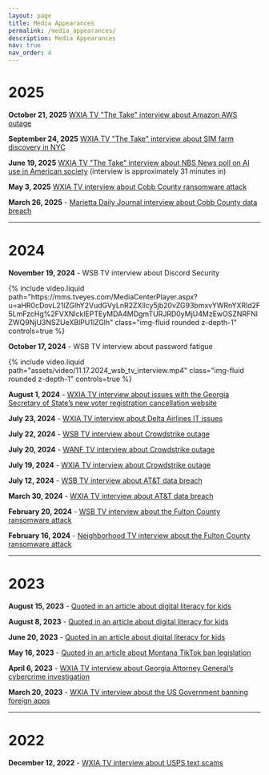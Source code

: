 ```yaml
---
layout: page
title: Media Appearances
permalink: /media_appearances/
description: Media Appearances
nav: true
nav_order: 4
---
```


# 2025

**October 21, 2025** [WXIA TV "The Take" interview about Amazon AWS outage](https://www.11alive.com/video/news/11alive-news-the-take-amazon-tech-outage-inside-what-happened-102125/85-ce19e005-2d40-4ab3-aaa0-dd550ed8296f)

**September 24, 2025** [WXIA TV "The Take" interview about SIM farm discovery in NYC](https://www.youtube.com/watch?v=FYMJME3gojQ)

**June 19, 2025** [WXIA TV "The Take" interview about NBS News poll on AI use in American society](https://www.11alive.com/video/entertainment/television/programs/the-take/11alive-news-the-take/85-65d85ba9-8605-461b-ae84-f9ed6d46dece) (interview is approximately 31 minutes in)

**May 3, 2025** [WXIA TV interview about Cobb County ransomware attack](https://www.youtube.com/watch?v=ZYS_lDJrhhc)

**March 26, 2025** - [Marietta Daily Journal interview about Cobb County data breach](https://www.newsbreak.com/marietta-daily-journal-561232/3872902771442-update-cobb-officials-still-looking-to-see-if-data-compromised-in-server-breach)

---

# 2024

**November 19, 2024** - WSB TV interview about Discord Security
<div class="col-sm mt-3 mt-md-0">
        {% include video.liquid path="https://mms.tveyes.com/MediaCenterPlayer.aspx?u=aHR0cDovL21lZGlhY2VudGVyLnR2ZXllcy5jb20vZG93bmxvYWRnYXRld2F5LmFzcHg%2FVXNlcklEPTEyMDA4MDgmTURJRD0yMjU4MzEwOSZNRFNlZWQ9NjU3NSZUeXBlPU1lZGlh" class="img-fluid rounded z-depth-1" controls=true %}
    </div>

**October 17, 2024** - WSB TV interview about password fatigue
<div class="row mt-3">
<div class="col-sm mt-3 mt-md-0">
        {% include video.liquid path="assets/video/11.17.2024_wsb_tv_interview.mp4" class="img-fluid rounded z-depth-1" controls=true %}
</div>
</div>

**August 1, 2024** - [WXIA TV interview about issues with the Georgia Secretary of State’s new voter registration cancellation website](https://www.11alive.com/video/news/politics/85-57d76a98-bbdb-4600-af86-191af836b91b)

**July 23, 2024** - [WXIA TV interview about Delta Airlines IT issues](https://www.11alive.com/article/travel/delta-pilot-cyber-security-expert-respond-ongoing-delta-issues-following-global-cyber-outage/85-f13ef356-c4d1-44e9-b961-a937c9c42454)

**July 22, 2024** - [WSB TV interview about Crowdstrike outage](https://mms.tveyes.com/MediaCenterPlayer.aspx?u=aHR0cDovL21lZGlhY2VudGVyLnR2ZXllcy5jb20vZG93bmxvYWRnYXRld2F5LmFzcHg%2FVXNlcklEPTExMjkzODQmTURJRD0yMTg5NDUwMSZNRFNlZWQ9ODI1MyZUeXBlPU1lZGlh)

**July 20, 2024** - [WANF TV interview about Crowdstrike outage](https://www.atlantanewsfirst.com/2024/07/20/it-will-happen-again-information-security-expert-says-it-could-take-companies-weeks-recover-crowdstrike-outage/)

**July 19, 2024** - [WXIA TV interview about Crowdstrike outage](https://www.11alive.com/video/news/local/explanation-for-why-cyber-outage-happened-across-america/85-eea664a0-4602-4b67-8298-5bc0ef294675)

**July 12, 2024** - [WSB TV interview about AT&T data breach](https://www.wsbtv.com/news/local/atlanta/millions-att-customers-exposed-data-breach-cyber-expert-talks-security-privacy/CPQBZKTZXRETXFSDHIH222OD3E/)

**March 30, 2024** - [WXIA TV interview about AT&T data breach](https://www.11alive.com/article/tech/att-data-breach-impacts-millions-account-holders-dark-web/85-184feb31-e742-4435-8dd0-2e82d23ef4d3)

**February 20, 2024** - [WSB TV interview about the Fulton County ransomware attack](https://mms.tveyes.com/MediaCenterPlayer.aspx?u=aHR0cDovL21lZGlhY2VudGVyLnR2ZXllcy5jb20vZG93bmxvYWRnYXRld2F5LmFzcHg%2FVXNlcklEPTExMjkzODQmTURJRD0yMTA1NTYwNSZNRFNlZWQ9MzgzNSZUeXBlPU1lZGlh)

**February 16, 2024** - [Neighborhood TV interview about the Fulton County ransomware attack](https://www.neighborhoodtv.com/vod/fulton-county-cyber-security-02-19-2024-atlanta.html)

---

# 2023

**August 15, 2023** - [Quoted in an article about digital literacy for kids](https://conduitstreet.mdcounties.org/2023/08/09/florida-california-and-others-take-action-on-mandated-social-media-literacy-for-youth/)

**August 8, 2023** - [Quoted in an article about digital literacy for kids](https://www.route-fifty.com/digital-government/2023/08/more-states-look-boost-kids-social-media-literacy/389195/)

**June 20, 2023** - [Quoted in an article about digital literacy for kids](https://www.route-fifty.com/digital-government/2023/06/digital-literacy-not-bans-should-shape-social-media-guardrails/387985/)

**May 16, 2023** - [Quoted in an article about Montana TikTok ban legislation](https://www.route-fifty.com/cybersecurity/2023/05/enforcement-questions-dog-states-proposed-tiktok-ban/386423/)

**April 6, 2023** - [WXIA TV interview about Georgia Attorney General’s cybercrime investigation](https://www.11alive.com/article/news/crime/georgia-investigations-cybercriminals/85-7e334478-55fb-4578-8918-9d01b812a8fe)

**March 20, 2023** - [WXIA TV interview about the US Government banning foreign apps](https://www.11alive.com/article/news/verify/us-ban-oreign-app/85-3939f49a-c9a8-4bd0-8ebc-6ea54e46e163)

---

# 2022

**December 12, 2022** - [WXIA TV interview about USPS text scams](https://www.11alive.com/article/news/verify/us-ban-oreign-app/85-3939f49a-c9a8-4bd0-8ebc-6ea54e46e163)